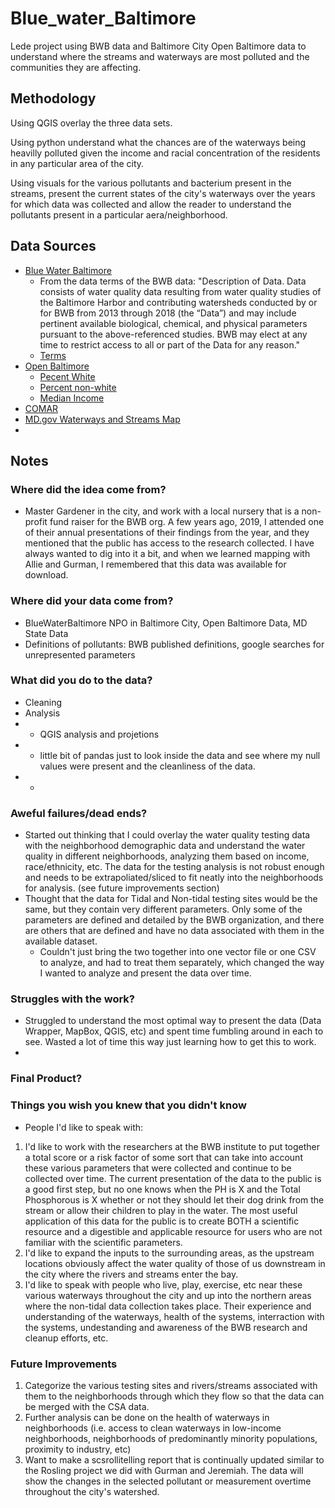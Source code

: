 # Blue_water_Baltimore
Lede project using BWB data and Baltimore City Open Baltimore data to understand where the streams and waterways are most polluted and the communities they are affecting.  

## Methodology

Using QGIS overlay the three data sets.

Using python understand what the chances are of the waterways being heavilly polluted given the income and racial concentration of the residents in any particular area of the city. 

Using visuals for the various pollutants and bacterium present in the streams, present the current states of the city's waterways over the years for which data was collected and allow the reader to understand the pollutants present in a particular aera/neighborhood. 


## Data Sources
* [Blue Water Baltimore](https://baltimorewaterwatch.org/download-data)
  * From the data terms of the BWB data: "Description of Data. Data consists of water quality data resulting from water quality studies of the Baltimore Harbor and contributing watersheds conducted by or for BWB from 2013 through 2018 (the “Data”) and may include pertinent available biological, chemical, and physical parameters pursuant to the above-referenced studies. BWB may elect at any time to restrict access to all or part of the Data for any reason." 
  * [Terms](https://baltimorewaterwatch.org/parameters)
* [Open Baltimore](https://data.baltimorecity.gov/)
  * [Pecent White](https://data.baltimorecity.gov/datasets/bniajfi::percent-of-residents-white-caucasian-non-hispanic-2/about?layer=0)
  * [Percent non-white](https://data.baltimorecity.gov/datasets/bniajfi::percent-of-residents-all-other-races-hawaiian-pacific-islander-alaskan-native-american-other-race-non-hispanic-community-statistical-area-1/explore?showTable=true)
  * [Median Income](https://data.baltimorecity.gov/datasets/bniajfi::median-household-income-community-statistical-area/explore?location=39.319396%2C-76.592015%2C15.31)
*  [COMAR](http://www.dsd.state.md.us/COMAR/ComarHome.html)
*  [MD.gov Waterways and Streams Map](https://data.imap.maryland.gov/datasets/5b7f94963d3b4ef292234d6e730ff329/explore?location=39.292941%2C-76.659887%2C20.53)
*  
 
## Notes

### Where did the idea come from?
- Master Gardener in the city, and work with a local nursery that is a non-profit fund raiser for the BWB org.  A few years ago, 2019, I attended one of their annual presentations of their findings from the year, and they mentioned that the public has access to the research collected.  I have always wanted to dig into it a bit, and when we learned mapping with Allie and Gurman, I remembered that this data was available for download.  


### Where did your data come from?
- BlueWaterBaltimore NPO in Baltimore City, Open Baltimore Data, MD State Data
- Definitions of pollutants: BWB published definitions, google searches for unrepresented parameters
 
### What did you do to the data? 
* Cleaning
* Analysis
* * QGIS analysis and projetions
* * little bit of pandas just to look inside the data and see where my null values were present and the cleanliness of the data.
* *  

### Aweful failures/dead ends?
- Started out thinking that I could overlay the water quality testing data with the neighborhood demographic data and understand the water quality in different neighborhoods, analyzing them based on income, race/ethnicity, etc.  The data for the testing analysis is not robust enough and needs to be extrapoliated/sliced to fit neatly into the neighborhoods for analysis. (see future improvements section)
- Thought that the data for Tidal and Non-tidal testing sites would be the same, but they contain very different parameters.  Only some of the parameters are defined and detailed by the BWB organization, and there are others that are defined and have no data associated with them in the available dataset.
  - Couldn't just bring the two together into one vector file or one CSV to analyze, and had to treat them separately, which changed the way I wanted to analyze and present the data over time. 


### Struggles with the work?
- Struggled to understand the most optimal way to present the data (Data Wrapper, MapBox, QGIS, etc) and spent time fumbling around in each to see.  Wasted a lot of time this way just learning how to get this to work. 
- 
### Final Product? 

### Things you wish you knew that you didn't know
* People I'd like to speak with:
1. I'd like to work with the researchers at the BWB institute to put together a total score or a risk factor of some sort that can take into account these various parameters that were collected and continue to be collected over time.  The current presentation of the data to the public is a good first step, but no one knows when the PH is X and the Total Phosphorous is X whether or not they should let their dog drink from the stream or allow their children to play in the water.  The most useful application of this data for the public is to create BOTH a scientific resource and a digestible and applicable resource for users who are not familiar with the scientific parameters.  
2. I'd like to expand the inputs to the surrounding areas, as the upstream locations obviously affect the water quality of those of us downstream in the city where the rivers and streams enter the bay.
3. I'd like to speak with people who live, play, exercise, etc near these various waterways throughout the city and up into the northern areas where the non-tidal data collection takes place.  Their experience and understanding of the waterways, health of the systems, interraction with the systems, undestanding and awareness of the BWB research and cleanup efforts, etc. 


### Future Improvements
1.  Categorize the various testing sites and rivers/streams associated with them to the neighborhoods through which they flow so that the data can be merged with the CSA data. 
2.  Further analysis can be done on the health of waterways in neighborhoods (i.e. access to clean waterways in low-income neighborhoods, neighborhoods of predominantly minority populations, proximity to industry, etc)
3.  Want to make a scsrollitelling report that is continually updated similar to the Rosling project we did with Gurman and Jeremiah.  The data will show the changes in the selected pollutant or measurement overtime throughout the city's watershed. 

